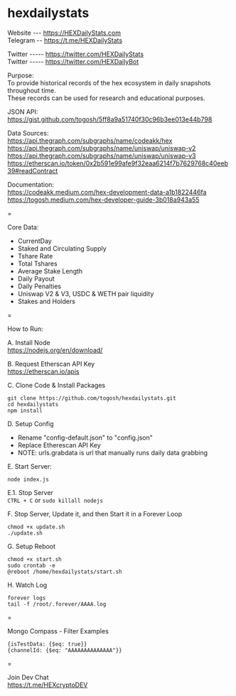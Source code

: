 # hexdailystats

Website --- https://HEXDailyStats.com   
Telegram -- https://t.me/HEXDailyStats  

Twitter ----- https://twitter.com/HEXDailyStats  
Twitter ----- https://twitter.com/HEXDailyBot  

Purpose:   
To provide historical records of the hex ecosystem in daily snapshots throughout time.   
These records can be used for research and educational purposes.  

JSON API:  
https://gist.github.com/togosh/5ff8a9a51740f30c96b3ee013e44b798  

Data Sources:  
https://api.thegraph.com/subgraphs/name/codeakk/hex  
https://api.thegraph.com/subgraphs/name/uniswap/uniswap-v2  
https://api.thegraph.com/subgraphs/name/uniswap/uniswap-v3  
https://etherscan.io/token/0x2b591e99afe9f32eaa6214f7b7629768c40eeb39#readContract    

Documentation:  
https://codeakk.medium.com/hex-development-data-a1b1822446fa  
https://togosh.medium.com/hex-developer-guide-3b018a943a55  

=

Core Data:
- CurrentDay
- Staked and Circulating Supply
- Tshare Rate
- Total Tshares
- Average Stake Length
- Daily Payout
- Daily Penalties
- Uniswap V2 & V3, USDC & WETH pair liquidity
- Stakes and Holders

=  

How to Run:

A. Install Node  
https://nodejs.org/en/download/  

B. Request Etherscan API Key    
https://etherscan.io/apis 

C. Clone Code & Install Packages     
```
git clone https://github.com/togosh/hexdailystats.git
cd hexdailystats
npm install
```

D. Setup Config   
- Rename "config-default.json" to "config.json"
- Replace Etherescan API Key
- NOTE: urls.grabdata is url that manually runs daily data grabbing   

E. Start Server:  
```
node index.js
```

E.1. Stop Server   
`CTRL + C` or `sudo killall nodejs`   

F. Stop Server, Update it, and then Start it in a Forever Loop   
```
chmod +x update.sh
./update.sh
```

G. Setup Reboot  
```
chmod +x start.sh
sudo crontab -e
@reboot /home/hexdailystats/start.sh
```

H. Watch Log   
```
forever logs
tail -f /root/.forever/AAAA.log
```

=  

Mongo Compass - Filter Examples  
```
{isTestData: {$eq: true}}
{channelId: {$eq: "AAAAAAAAAAAAAA"}}
```

=

Join Dev Chat  
https://t.me/HEXcryptoDEV  


